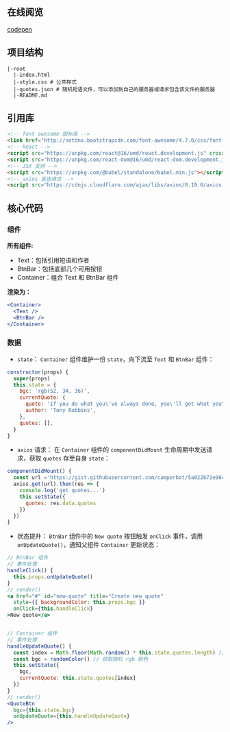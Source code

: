 ## 在线阅览

[codepen](https://codepen.io/lizhiwen93/pen/yLLqVae)

## 项目结构

```
|-root
  |-index.html
  |-style.css # 公共样式
  |-quotes.json # 随机短语文件，可以添加到自己的服务器或请求包含该文件的服务器
  |-README.md
```


## 引用库

```html
<!-- font awesome 图标库 -->
<link href="http://netdna.bootstrapcdn.com/font-awesome/4.7.0/css/font-awesome.min.css" rel="stylesheet">
<!-- React -->
<script src="https://unpkg.com/react@16/umd/react.development.js" crossorigin></script>
<script src="https://unpkg.com/react-dom@16/umd/react-dom.development.js" crossorigin></script>
<!-- JSX 支持 -->
<script src="https://unpkg.com/@babel/standalone/babel.min.js"></script>
<!-- axios 发送请求 -->
<script src="https://cdnjs.cloudflare.com/ajax/libs/axios/0.19.0/axios.min.js"></script>
```

## 核心代码

### 组件

**所有组件:**

+ Text：包括引用短语和作者
+ BtnBar：包括底部几个可用按钮
+ Container：组合 Text 和 BtnBar 组件

**渲染为：**

```jsx
<Container>
  <Text />
  <BtnBar />
</Container>
```

### 数据

+ `state`： `Container` 组件维护一份 `state`，向下流至 `Text` 和 `BtnBar` 组件：

```jsx
constructor(props) {
  super(props)
  this.state = {
    bgc: 'rgb(52, 34, 36)',
    currentQuote: {
      quote: 'If you do what you\'ve always done, you\'ll get what you\'ve always gotten.',
      author: 'Tony Robbins',
    },
    quotes: [],
  }
}
```

+ `axios` 请求： 在 `Container` 组件的 `componentDidMount` 生命周期中发送请求，获取 `quotes` 存至自身 `state`：

```jsx
componentDidMount() {
  const url ='https://gist.githubusercontent.com/camperbot/5a022b72e96c4c9585c32bf6a75f62d9/raw/e3c6895ce42069f0ee7e991229064f167fe8ccdc/quotes.json'
  axios.get(url).then(res => {
    console.log('get quotes...')
    this.setState({
      quotes: res.data.quotes
    })
  })
}
```

+ 状态提升： `BtnBar` 组件中的 `New quote` 按钮触发 `onClick` 事件，调用 `onUpdateQuote()`，通知父组件 `Container` 更新状态：

```jsx
// BtnBar 组件
// 事件处理
handleClick() {
  this.props.onUpdateQuote()
}
// render()
<a href="#" id="new-quote" title="Create new quote"
  style={{ backgroundColor: this.props.bgc }} 
  onClick={this.handleClick}
>New quote</a>


// Container 组件
// 事件处理
handleUpdateQuote() {
  const index = Math.floor(Math.random() * this.state.quotes.length) // 获取随机索引
  const bgc = randomColor() // 获取随机 rgb 颜色
  this.setState({
    bgc,
    currentQuote: this.state.quotes[index]
  })
}
// render()
<QuoteBtn 
  bgc={this.state.bgc}
  onUpdateQuote={this.handleUpdateQuote}
/>
```
